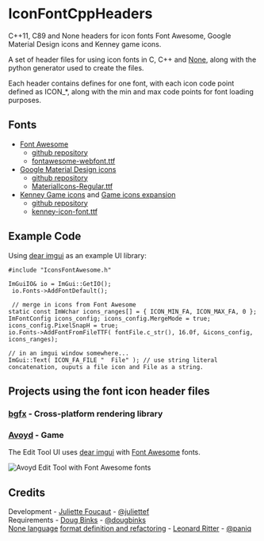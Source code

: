 # IconFontCppHeaders
C++11, C89 and None headers for icon fonts Font Awesome, Google Material Design icons and Kenney game icons.

A set of header files for using icon fonts in C, C++ and [None](https://bitbucket.org/duangle/nonelang/src), along with the python generator used to create the files.

Each header contains defines for one font, with each icon code point defined as ICON_*, along with the min and max code points for font loading purposes.

## Fonts

* [Font Awesome](http://fontawesome.io/)  
    * [github repository](https://github.com/FortAwesome/Font-Awesome/)
    * [fontawesome-webfont.ttf](https://github.com/FortAwesome/Font-Awesome/blob/master/fonts/fontawesome-webfont.ttf)
* [Google Material Design icons](https://design.google.com/icons/) 
    * [github repository](https://github.com/google/material-design-icons/)
    * [MaterialIcons-Regular.ttf](https://github.com/google/material-design-icons/blob/master/iconfont/MaterialIcons-Regular.ttf)
* [Kenney Game icons](http://kenney.nl/assets/game-icons) and [Game icons expansion](http://kenney.nl/assets/game-icons-expansion) 
    * [github repository](https://github.com/SamBrishes/kenney-icon-font)
    * [kenney-icon-font.ttf](https://github.com/SamBrishes/kenney-icon-font/blob/master/fonts/kenney-icon-font.ttf)

## Example Code

Using [dear imgui](https://github.com/ocornut/imgui) as an example UI library:

    #include "IconsFontAwesome.h"
    
    ImGuiIO& io = ImGui::GetIO();
     io.Fonts->AddFontDefault();
     
     // merge in icons from Font Awesome
    static const ImWchar icons_ranges[] = { ICON_MIN_FA, ICON_MAX_FA, 0 };
    ImFontConfig icons_config; icons_config.MergeMode = true; icons_config.PixelSnapH = true;
    io.Fonts->AddFontFromFileTTF( fontFile.c_str(), 16.0f, &icons_config, icons_ranges);
    
    // in an imgui window somewhere...
    ImGui::Text( ICON_FA_FILE "  File" ); // use string literal concatenation, ouputs a file icon and File as a string.

## Projects using the font icon header files

### [bgfx](https://github.com/bkaradzic/bgfx) - Cross-platform rendering library

### [Avoyd](http://www.avoyd.com) - Game
The Edit Tool UI uses [dear imgui](https://github.com/ocornut/imgui) with [Font Awesome](http://fontawesome.io/) fonts.  
  
![Avoyd Edit Tool with Font Awesome fonts](https://www.enkisoftware.com/images/2017-02-22_Avoyd_Editor_UI_ImGui_Font_Awesome.png)

## Credits

Development - [Juliette Foucaut](http://www.enkisoftware.com/about.html#juliette) - [@juliettef](https://github.com/juliettef)  
Requirements - [Doug Binks](http://www.enkisoftware.com/about.html#doug) - [@dougbinks](https://github.com/dougbinks)  
[None language](https://bitbucket.org/duangle/nonelang/src) [format definition and refactoring](https://gist.github.com/paniq/4a734e9d8e86a2373b5bc4ca719855ec) - [Leonard Ritter](http://www.leonard-ritter.com/) - [@paniq](https://github.com/paniq) 
